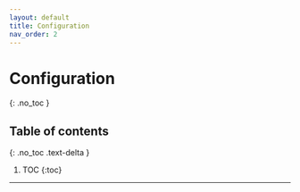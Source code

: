```yaml
---
layout: default
title: Configuration
nav_order: 2
---
```


# Configuration
{: .no_toc }


## Table of contents
{: .no_toc .text-delta }

1. TOC
{:toc}

---
